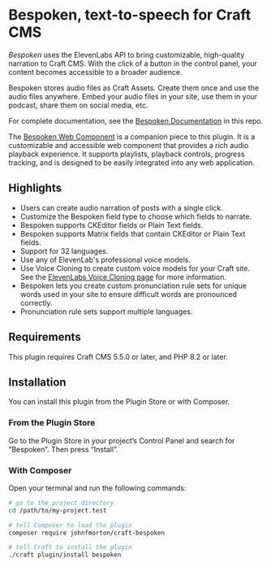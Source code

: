 # Bespoken, text-to-speech for Craft CMS

_Bespoken_ uses the ElevenLabs API to bring customizable, high-quality narration to Craft CMS. With the click of a button in the control panel, your content becomes accessible to a broader audience.

Bespoken stores audio files as Craft Assets. Create them once and use the audio files anywhere. Embed your audio files in your site, use them in your podcast, share them on social media, etc.

For complete documentation, see the [Bespoken Documentation](DOCUMENTATION.md) in this repo.

The [Bespoken Web Component](https://www.npmjs.com/package/bespoken-audio-player) is a companion piece to this plugin. It is a customizable and accessible web component that provides a rich audio playback experience. It supports playlists, playback controls, progress tracking, and is designed to be easily integrated into any web application.

## Highlights

* Users can create audio narration of posts with a single click.
* Customize the Bespoken field type to choose which fields to narrate.
* Bespoken supports CKEditor fields or Plain Text fields.
* Bespoken supports Matrix fields that contain CKEditor or Plain Text fields.
* Support for 32 languages.
* Use any of ElevenLab's professional voice models.
* Use Voice Cloning to create custom voice models for your Craft site. See the [ElevenLabs Voice Cloning page](https://elevenlabs.io/voice-cloning) for more information.
* Bespoken lets you create custom pronunciation rule sets for unique words used in your site to ensure difficult words are pronounced correctly.
* Pronunciation rule sets support multiple languages.

## Requirements

This plugin requires Craft CMS 5.5.0 or later, and PHP 8.2 or later.

## Installation

You can install this plugin from the Plugin Store or with Composer.

### From the Plugin Store

Go to the Plugin Store in your project’s Control Panel and search for “Bespoken”. Then press “Install”.

### With Composer

Open your terminal and run the following commands:

```bash
# go to the project directory
cd /path/to/my-project.test

# tell Composer to load the plugin
composer require johnfmorton/craft-bespoken

# tell Craft to install the plugin
./craft plugin/install bespoken
```
